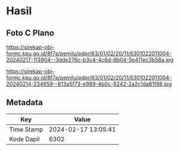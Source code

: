 # Hasil

## Foto C Plano

https://sirekap-obj-formc.kpu.go.id/8f7a/pemilu/pdpr/63/01/02/20/11/6301022011004-20240217-113904--3dde276c-b3c4-4c6d-8b04-5e411ec3b58a.jpg

https://sirekap-obj-formc.kpu.go.id/8f7a/pemilu/pdpr/63/01/02/20/11/6301022011004-20240214-234659--813a5f73-e989-4b0c-8242-2a2c1da81f88.jpg


## Metadata

| Key        | Value               |
| ---------- | ------------------- |
| Time Stamp | 2024-02-17 13:05:41 |
| Kode Dapil | 6302                |



